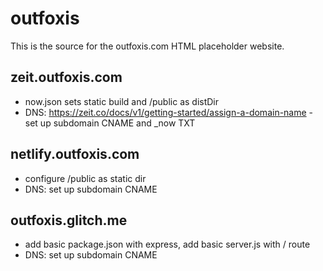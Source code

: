 # outfoxis

This is the source for the outfoxis.com HTML placeholder website.

## zeit.outfoxis.com

* now.json sets static build and /public as distDir
* DNS: https://zeit.co/docs/v1/getting-started/assign-a-domain-name - set up subdomain CNAME and \_now TXT

## netlify.outfoxis.com

* configure /public as static dir
* DNS: set up subdomain CNAME

## outfoxis.glitch.me

* add basic package.json with express, add basic server.js with / route
* DNS: set up subdomain CNAME
